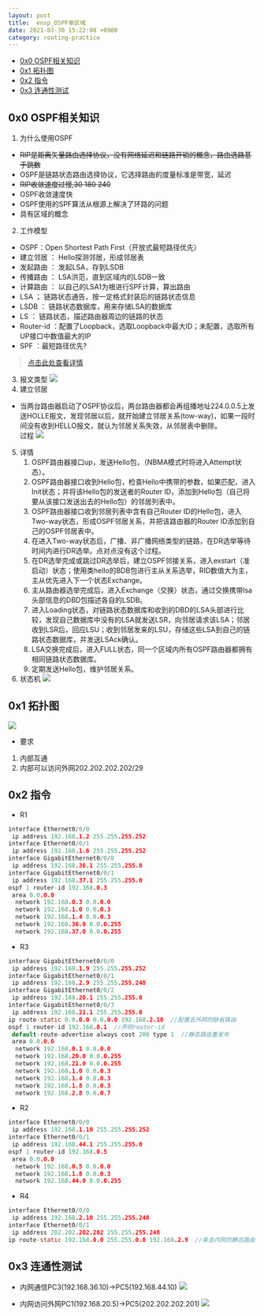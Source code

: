 ```yaml
---
layout: post
title:  ensp_OSPF单区域
date: 2021-03-30 15:22:08 +0900
category: routing-practice
---
```


<!-- TOC -->

- [0x0 OSPF相关知识](#0x0-ospf相关知识)
- [0x1 拓扑图](#0x1-拓扑图)
- [0x2 指令](#0x2-指令)
- [0x3 连通性测试](#0x3-连通性测试)

<!-- /TOC -->

## 0x0 OSPF相关知识
1. 为什么使用OSPF
- ~~RIP是距离矢量路由选择协议，没有网络延迟和链路开销的概念，路由选路基于跳数~~ 
- OSPF是链路状态路由选择协议，它选择路由的度量标准是带宽，延迟
- ~~RIP收敛速度过慢,30 180 240~~
- OSPF收敛速度快
- OSPF使用的SPF算法从根源上解决了环路的问题
- 具有区域的概念
2. 工作模型
- OSPF：Open Shortest Path First（开放式最短路径优先）
- 建立邻居 ： Hello探测邻居，形成邻居表
- 发起路由 ： 发起LSA，存到LSDB
- 传播路由 ： LSA洪范，直到区域内的LSDB一致
- 计算路由 ： 以自己的LSA1为根进行SPF计算，算出路由
- LSA ； 链路状态通告，按一定格式封装后的链路状态信息
- LSDB ： 链路状态数据库，用来存储LSA的数据库
- LS ： 链路状态，描述路由器周边的链路的状态
- Router-id ：配置了Loopback，选取Loopback中最大ID；未配置，选取所有UP接口中数值最大的IP
- SPF ：最短路径优先?
>[点击此处查看详情](https://blog.csdn.net/weixin_48444087/article/details/110160831)
3. 报文类型
![](/images/20210331-7.png)
4. 建立邻居
- 当两台路由器启动了OSPF协议后，两台路由器都会再组播地址224.0.0.5上发送HOLLE报文，发现邻居以后，就开始建立邻居关系(tow-way)，如果一段时间没有收到HELLO报文，就认为邻居关系失效，从邻居表中删除。  
过程
![](/images/20210331-8.png)
5. 详情
    1. OSPF路由器接口up，发送Hello包，（NBMA模式时将进入Attempt状态）。
    2. OSPF路由器接口收到Hello包，检查Hello中携带的参数，如果匹配，进入Init状态；并将该Hello包的发送者的Router ID，添加到Hello包（自己将要从该接口发送出去的Hello包）的邻居列表中。
    3. OSPF路由器接口收到邻居列表中含有自己Router ID的Hello包，进入Two-way状态，形成OSPF邻居关系，并把该路由器的Router ID添加到自己的OSPF邻居表中。
    4. 在进入Two-way状态后，广播、非广播网络类型的链路，在DR选举等待时间内进行DR选举。点对点没有这个过程。
    5. 在DR选举完成或跳过DR选举后，建立OSPF邻接关系，进入exstart（准启动）状态；使用类hello的BDB包进行主从关系选举，RID数值大为主，主从优先进入下一个状态Exchange。
    6. 主从路由器选举完成后，进入Exchange（交换）状态，通过交换携带lsa头部信息的DBD包描述各自的LSDB。
    7. 进入Loading状态，对链路状态数据库和收到的DBD的LSA头部进行比较，发现自己数据库中没有的LSA就发送LSR，向邻居请求该LSA；邻居收到LSR后，回应LSU；收到邻居发来的LSU，存储这些LSA到自己的链路状态数据库，并发送LSAck确认。
    8. LSA交换完成后，进入FULL状态，同一个区域内所有OSPF路由器都拥有相同链路状态数据库。
    9. 定期发送Hello包，维护邻居关系。 
6. 状态机
![](/images/20210331-9.png)
## 0x1 拓扑图
![](/images/20210330-1.png)
- 要求
1. 内部互通
2. 内部可以访问外网202.202.202.202/29

## 0x2 指令
- R1
```c
interface Ethernet0/0/0
 ip address 192.168.1.2 255.255.255.252
interface Ethernet0/0/1
 ip address 192.168.1.6 255.255.255.252
interface GigabitEthernet0/0/0
 ip address 192.168.36.1 255.255.255.0
interface GigabitEthernet0/0/1
 ip address 192.168.37.1 255.255.255.0
ospf 1 router-id 192.168.0.3
 area 0.0.0.0
  network 192.168.0.3 0.0.0.0
  network 192.168.1.0 0.0.0.3
  network 192.168.1.4 0.0.0.3
  network 192.168.36.0 0.0.0.255
  network 192.168.37.0 0.0.0.255
```
- R3
```c
interface GigabitEthernet0/0/0
 ip address 192.168.1.9 255.255.255.252
interface GigabitEthernet0/0/1
 ip address 192.168.2.9 255.255.255.248
interface GigabitEthernet0/0/2
 ip address 192.168.20.1 255.255.255.0
interface GigabitEthernet0/0/3
 ip address 192.168.21.1 255.255.255.0
ip route-static 0.0.0.0 0.0.0.0 192.168.2.10  //配置去外网的缺省路由
ospf 1 router-id 192.168.0.1  //声明router-id
 default-route-advertise always cost 200 type 1  //静态路由重发布
 area 0.0.0.0
  network 192.168.0.1 0.0.0.0
  network 192.168.20.0 0.0.0.255
  network 192.168.21.0 0.0.0.255
  network 192.168.1.0 0.0.0.3
  network 192.168.1.4 0.0.0.3
  network 192.168.1.8 0.0.0.3
  network 192.168.2.8 0.0.0.7
```

- R2
```c
interface Ethernet0/0/0
 ip address 192.168.1.10 255.255.255.252
interface Ethernet0/0/1
 ip address 192.168.44.1 255.255.255.0
ospf 1 router-id 192.168.0.5
 area 0.0.0.0
  network 192.168.0.5 0.0.0.0
  network 192.168.1.8 0.0.0.3
  network 192.168.44.0 0.0.0.255
```

- R4
```c
interface Ethernet0/0/0
 ip address 192.168.2.10 255.255.255.248
interface Ethernet0/0/1
 ip address 202.202.202.202 255.255.255.248
ip route-static 192.168.0.0 255.255.0.0 192.168.2.9  //条去内网的静态路由
```

## 0x3 连通性测试

- 内网通信PC3(192.168.36.10)->PC5(192.168.44.10)
![](/images/20210330-2.png)

- 内网访问外网PC1(192.168.20.5)->PC5(202.202.202.201)
![](/images/20210330-3.png)